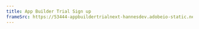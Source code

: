 ```yaml
---
title: App Builder Trial Sign up
frameSrc: https://53444-appbuildertrialnext-hannesdev.adobeio-static.net/index.html
---
```

